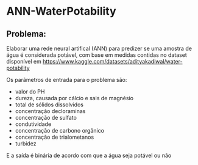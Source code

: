 # ANN-WaterPotability

## Problema:

Elaborar uma rede neural artifical (ANN) para predizer se uma amostra de água é considerada potável, com base em medidas contidas no dataset disponível em https://www.kaggle.com/datasets/adityakadiwal/water-potability

Os parâmetros de entrada para o problema são:
- valor do PH
- dureza, causada por cálcio e sais de magnésio
- total de sólidos dissolvidos
- concentração decloraminas
- concentração de sulfato
- condutividade
- concentração de carbono orgânico
- concentração de trialometanos
- turbidez

E a saída é binária de acordo com que a água seja potável ou não
